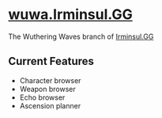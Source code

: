 # **[wuwa.Irminsul.GG](https://wuwa.irminsul.gg/)**

The Wuthering Waves branch of [Irminsul.GG](https://irminsul.gg/)

## **Current Features**

- Character browser
- Weapon browser
- Echo browser
- Ascension planner
